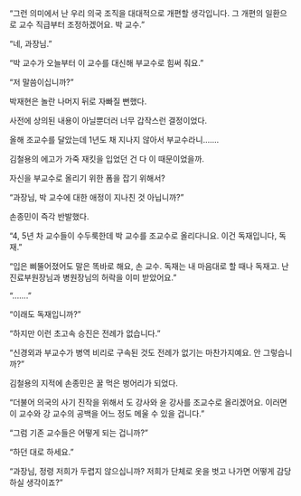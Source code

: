 “그런 의미에서 난 우리 의국 조직을 대대적으로 개편할 생각입니다. 그 개편의 일환으로 교수 직급부터 조정하겠어요. 박 교수.”

“네, 과장님.”

“박 교수가 오늘부터 이 교수를 대신해 부교수로 힘써 줘요.”

“저 말씀이십니까?”

박재현은 놀란 나머지 뒤로 자빠질 뻔했다.

사전에 상의된 내용이 아닐뿐더러 너무 갑작스런 결정이었다.

올해 조교수를 달았는데 1년도 채 지나지 않아서 부교수라니…….

김철용의 에고가 가죽 재킷을 입었던 건 다 이 때문이었을까.

자신을 부교수로 올리기 위한 폼을 잡기 위해서?

“과장님, 박 교수에 대한 애정이 지나친 것 아닙니까?”

손종민이 즉각 반발했다.

“4, 5년 차 교수들이 수두룩한데 박 교수를 조교수로 올리다니요. 이건 독재입니다, 독재.”

“입은 삐뚤어졌어도 말은 똑바로 해요, 손 교수. 독재는 내 마음대로 할 때나 독재고. 난 진료부원장님과 병원장님의 허락을 이미 받았어요.”

“…….”

“이래도 독재입니까?”

“하지만 이런 초고속 승진은 전례가 없습니다.”

“신경외과 부교수가 병역 비리로 구속된 것도 전례가 없기는 마찬가지예요. 안 그렇습니까?”

김철용의 지적에 손종민은 꿀 먹은 벙어리가 되었다.

“더불어 의국의 사기 진작을 위해서 도 강사와 윤 강사를 조교수로 올리겠어요. 이러면 이 교수와 강 교수의 공백을 어느 정도 메울 수 있을 겁니다.”

“그럼 기존 교수들은 어떻게 되는 겁니까?”

“하던 대로 하세요.”

“과장님, 정령 저희가 두렵지 않으십니까? 저희가 단체로 옷을 벗고 나가면 어떻게 감당하실 생각이죠?”